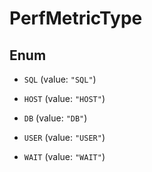 

# PerfMetricType

## Enum


* `SQL` (value: `"SQL"`)

* `HOST` (value: `"HOST"`)

* `DB` (value: `"DB"`)

* `USER` (value: `"USER"`)

* `WAIT` (value: `"WAIT"`)



